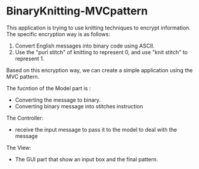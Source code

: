 # BinaryKnitting-MVCpattern

This application is trying to use knitting techniques to encrypt information. The specific encryption way is as follows:

1. Convert English messages into binary code using ASCII.
2. Use the "purl stitch" of knitting to represent 0, and use "knit stitch" to represent 1.

Based on this encryption way, we can create a simple application using the MVC pattern.

The fucntion of the  Model part is : 

- Converting the message to binary.
- Converting binary message into stitches instruction

The Controller:

- receive the input message to pass it to the model to deal with the message

The View: 

- The GUI part that show an input box and the final pattern.
